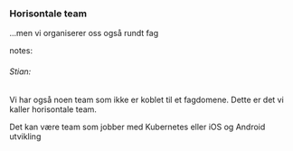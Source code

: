 ### Horisontale team

...men vi organiserer oss også rundt fag


notes:
###### Stian:

Vi har også noen team som ikke er koblet til et fagdomene. Dette er det vi kaller horisontale team. 

Det kan være team som jobber med Kubernetes eller iOS og Android utvikling


